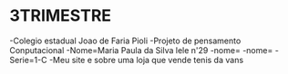 # 3TRIMESTRE
-Colegio estadual Joao de Faria Pioli
-Projeto de pensamento Conputacional
-Nome=Maria Paula da Silva lele n'29
-nome=
-nome=
-Serie=1-C
-Meu site e sobre uma loja que vende tenis da vans
